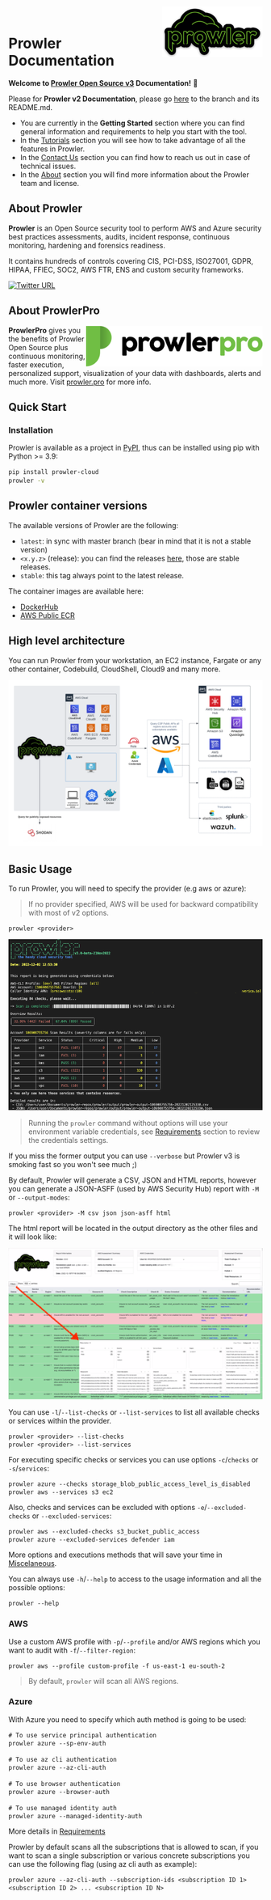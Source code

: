 <p href="https://github.com/prowler-cloud/prowler">
<img align="right" src="./img/prowler-logo.png" height="100">
</p>
<br>

# Prowler Documentation

**Welcome to [Prowler Open Source v3](https://github.com/prowler-cloud/prowler/) Documentation!** 📄 

Please for **Prowler v2 Documentation**, please go [here](https://github.com/prowler-cloud/prowler/tree/2.12.0) to the branch and its README.md.

- You are currently in the **Getting Started** section where you can find general information and requirements to help you start with the tool.
- In the [Tutorials](tutorials/overview) section you will see how to take advantage of all the features in Prowler.
- In the [Contact Us](contact) section you can find how to reach us out in case of technical issues.
- In the [About](about) section you will find more information about the Prowler team and license.

## About Prowler

**Prowler** is an Open Source security tool to perform AWS and Azure security best practices assessments, audits, incident response, continuous monitoring, hardening and forensics readiness.

It contains hundreds of controls covering CIS, PCI-DSS, ISO27001, GDPR, HIPAA, FFIEC, SOC2, AWS FTR, ENS and custom security frameworks.

[![Twitter URL](https://img.shields.io/twitter/url/https/twitter.com/prowlercloud.svg?style=social&label=Follow%20%40prowlercloud)](https://twitter.com/prowlercloud)

## About ProwlerPro

<a href="https://prowler.pro"><img align="right" src="./img/prowler-pro-light.png" width="350"></a> **ProwlerPro** gives you the benefits of Prowler Open Source plus continuous monitoring, faster execution, personalized support, visualization of your data with dashboards, alerts and much more.
Visit <a href="https://prowler.pro">prowler.pro</a> for more info.


## Quick Start
### Installation

Prowler is available as a project in [PyPI](https://pypi.org/project/prowler-cloud/), thus can be installed using pip with Python >= 3.9:
```bash
pip install prowler-cloud
prowler -v
```

## Prowler container versions

The available versions of Prowler are the following:

- `latest`: in sync with master branch (bear in mind that it is not a stable version)
- `<x.y.z>` (release): you can find the releases [here](https://github.com/prowler-cloud/prowler/releases), those are stable releases.
- `stable`: this tag always point to the latest release.

The container images are available here:

- [DockerHub](https://hub.docker.com/r/toniblyx/prowler/tags)
- [AWS Public ECR](https://gallery.ecr.aws/o4g1s5r6/prowler)

## High level architecture

You can run Prowler from your workstation, an EC2 instance, Fargate or any other container, Codebuild, CloudShell, Cloud9 and many more.

![Architecture](img/architecture.png)
## Basic Usage

To run Prowler, you will need to specify the provider (e.g aws or azure):
> If no provider specified, AWS will be used for backward compatibility with most of v2 options.

```console
prowler <provider>
```
![Prowler Execution](img/short-display.png)
> Running the `prowler` command without options will use your environment variable credentials, see [Requirements](getting-started/requirements/) section to review the credentials settings.

If you miss the former output you can use `--verbose` but Prowler v3 is smoking fast so you won't see much ;)

By default, Prowler will generate a CSV, JSON and HTML reports, however you can generate a JSON-ASFF (used by AWS Security Hub) report with `-M` or `--output-modes`:

```console
prowler <provider> -M csv json json-asff html
```
The html report will be located in the output directory as the other files and it will look like:

![Prowler Execution](img/html-output.png)

You can use `-l`/`--list-checks` or `--list-services` to list all available checks or services within the provider.

```console
prowler <provider> --list-checks
prowler <provider> --list-services
```

For executing specific checks or services you can use options `-c`/`checks` or `-s`/`services`:

```console
prowler azure --checks storage_blob_public_access_level_is_disabled
prowler aws --services s3 ec2
```

Also, checks and services can be excluded with options `-e`/`--excluded-checks` or `--excluded-services`:

```console
prowler aws --excluded-checks s3_bucket_public_access
prowler azure --excluded-services defender iam
```

More options and executions methods that will save your time in [Miscelaneous](tutorials/misc.md).

You can always use `-h`/`--help` to access to the usage information and all the possible options:

```console
prowler --help
```

### AWS

Use a custom AWS profile with `-p`/`--profile` and/or AWS regions which you want to audit with `-f`/`--filter-region`:

```console
prowler aws --profile custom-profile -f us-east-1 eu-south-2
```
> By default, `prowler` will scan all AWS regions.

### Azure

With Azure you need to specify which auth method is going to be used:

```console
# To use service principal authentication
prowler azure --sp-env-auth

# To use az cli authentication
prowler azure --az-cli-auth

# To use browser authentication
prowler azure --browser-auth

# To use managed identity auth
prowler azure --managed-identity-auth
```

More details in [Requirements](getting-started/requirements.md)

Prowler by default scans all the subscriptions that is allowed to scan, if you want to scan a single subscription or various concrete subscriptions you can use the following flag (using az cli auth as example):
```console
prowler azure --az-cli-auth --subscription-ids <subscription ID 1> <subscription ID 2> ... <subscription ID N>
```
